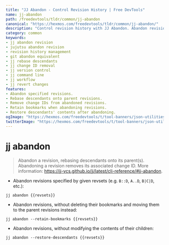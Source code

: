 ```yaml
---
title: "JJ Abandon - Control Revision History | Free DevTools"
name: jj-abandon
path: /freedevtools/tldr/common/jj-abandon
canonical: "https://hexmos.com/freedevtools/tldr/common/jj-abandon/"
description: "Control revision history with JJ Abandon. Abandon revisions, rebase descendants, and manage change IDs effectively. Free online tool, no registration required."
category: common
keywords:
- jj abandon revision
- jujutsu abandon revision
- revision history management
- git abandon equivalent
- jj rebase descendants
- jj change ID removal
- jj version control
- jj command line
- jj workflow
- jj revert changes
features:
- Abandon specified revisions.
- Rebase descendants onto parent revisions.
- Remove change IDs from abandoned revisions.
- Retain bookmarks when abandoning revisions.
- Restore descendants' contents after abandoning.
ogImage: "https://hexmos.com/freedevtools/t/tool-banners/json-utilities-banner.png"
twitterImage: "https://hexmos.com/freedevtools/t/tool-banners/json-utilities-banner.png"
---
```


# jj abandon

> Abandon a revision, rebasing descendants onto its parent(s).
> Abandoning a revision removes its associated change ID.
> More information: <https://jj-vcs.github.io/jj/latest/cli-reference/#jj-abandon>.

- Abandon revisions specified by given revsets (e.g. `B::D`, `A..D`, `B|C|D`, etc.):

`jj abandon {{revsets}}`

- Abandon revisions, without deleting their bookmarks and moving them to the parent revisions instead:

`jj abandon --retain-bookmarks {{revsets}}`

- Abandon revisions, without modifying the contents of their children:

`jj abandon --restore-descendants {{revsets}}`
